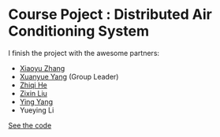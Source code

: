 # Course Poject : Distributed Air Conditioning System

I finish the project with the awesome partners:
- [Xiaoyu Zhang](https://github.com/litrain)
- [Xuanyue Yang](https://github.com/YangXuanyue) (Group Leader)
- [Zhiqi He](https://github.com/AmazingIri)
- [Zixin Liu](https://github.com/yjbbrqw)
- [Ying Yang](https://github.com/Regulusyy)
- Yueying Li


[See the code](https://github.com/YangXuanyue/Distributed-Air-Conditioning-System)

